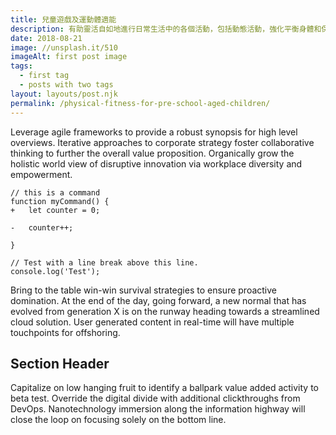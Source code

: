 ```yaml
---
title: 兒童遊戲及運動體適能
description: 有助靈活自如地進行日常生活中的各個活動，包括動態活動，強化平衡身體和保持身體的柔軟度。
date: 2018-08-21
image: //unsplash.it/510
imageAlt: first post image
tags:
  - first tag
  - posts with two tags
layout: layouts/post.njk
permalink: /physical-fitness-for-pre-school-aged-children/
---
```

Leverage agile frameworks to provide a robust synopsis for high level overviews. Iterative approaches to corporate strategy foster collaborative thinking to further the overall value proposition. Organically grow the holistic world view of disruptive innovation via workplace diversity and empowerment.

```diff-js
// this is a command
function myCommand() {
+	let counter = 0;

-	counter++;

}

// Test with a line break above this line.
console.log('Test');
```

Bring to the table win-win survival strategies to ensure proactive domination. At the end of the day, going forward, a new normal that has evolved from generation X is on the runway heading towards a streamlined cloud solution. User generated content in real-time will have multiple touchpoints for offshoring.

## Section Header

Capitalize on low hanging fruit to identify a ballpark value added activity to beta test. Override the digital divide with additional clickthroughs from DevOps. Nanotechnology immersion along the information highway will close the loop on focusing solely on the bottom line.
